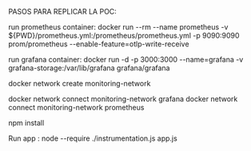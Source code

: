 
PASOS PARA REPLICAR LA POC:

run prometheus container: docker run --rm --name prometheus -v ${PWD}/prometheus.yml:/prometheus/prometheus.yml -p 9090:9090 prom/prometheus --enable-feature=otlp-write-receive

run grafana container: docker run -d -p 3000:3000 --name=grafana -v grafana-storage:/var/lib/grafana grafana/grafana

docker network create monitoring-network

docker network connect monitoring-network grafana
docker network connect monitoring-network prometheus

npm install

Run app : node --require ./instrumentation.js app.js

